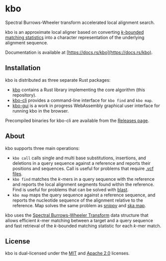 # kbo
Spectral Burrows-Wheeler transform accelerated local alignment search.

kbo is an approximate local aligner based on converting [_k_-bounded matching
statistics](https://www.biorxiv.org/content/10.1101/2024.02.19.580943v1)
into a character representation of the underlying alignment sequence.

Documentation is available at [https://docs.rs/kbo](https://docs.rs/kbo).

## Installation
kbo is distributed as three separate Rust packages:
- [kbo](https://github.com/tmaklin/kbo) contains a Rust library implementing the core algorithm (this repository).
- [kbo-cli](https://github.com/tmaklin/kbo-cli) provides a command-line interface for `kbo find` and `kbo map`.
- [kbo-gui](https://github.com/tmaklin/kbo-gui) is a work in progress WebAssembly graphical user interface for running kbo in the browser.

Precompiled binaries for kbo-cli are available from the [Releases page](https://github.com/tmaklin/kbo-cli/releases).

## About
kbo supports three main operations:

- `kbo call` calls single and multi base substitutions,
  insertions, and deletions in a query sequence against a reference and
  reports their positions and sequences. Call is useful for problems that
  require [.vcf files](https://samtools.github.io/hts-specs/VCFv4.2.pdf).
- `kbo find` matches the _k_-mers in a query sequence with the
  reference and reports the local alignment segments found within the
  reference. Find is useful for problems that can be solved with
  [blast](https://blast.ncbi.nlm.nih.gov/Blast.cgi).
- `kbo map` maps the query sequence against a reference
  sequence, and reports the nucleotide sequence of the alignment relative to
  the reference. Map solves the same problem as
  [snippy](https://github.com/tseemann/snippy) and [ska
  map](https://docs.rs/ska/latest/ska/#ska-map).

kbo uses the [Spectral Burrows-Wheeler
Transform](https://docs.rs/sbwt/latest/sbwt/) data structure that allows
efficient _k_-mer matching between a target and a query sequence and
fast retrieval of the _k_-bounded matching statistic for each _k_-mer match.

## License
kbo is dual-licensed under the [MIT](LICENSE-MIT) and [Apache 2.0](LICENSE-APACHE) licenses.
